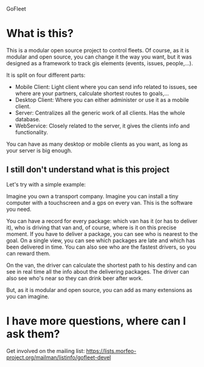 GoFleet


# What is this? 

This is a modular open source project to control fleets. Of course, as it is modular
and open source, you can change it the way you want, but it was designed as a framework
to track gis elements (events, issues, people,...). 

It is split on four different parts:
 - Mobile Client: Light client where you can send info related to issues, see where 
are your partners, calculate shortest routes to goals,...
 - Desktop Client: Where you can either administer or use it as a mobile client.
 - Server: Centralizes all the generic work of all clients. Has the whole database.
 - WebService: Closely related to the server, it gives the clients info and functionality.

You can have as many desktop or mobile clients as you want, as long as your server is big enough.

##  I still don't understand what is this project
 
Let's try with a simple example:
 
Imagine you own a transport company. Imagine you can install a tiny computer with a touchscreen and 
a gps on every van. This is the software you need.

You can have a record for every package: which van has it (or has to deliver it), who is driving that
van and, of course, where is it on this precise moment. If you have to deliver a package, you can
see who is nearest to the goal. On a single view, you can see which packages are late and which has 
been delivered in time. You can also see who are the fastest drivers, so you can reward them.

On the van, the driver can calculate the shortest path to his destiny and can see in real time 
all the info about the delivering packages. The driver can also see who's near so they can drink 
beer after work.

But, as it is modular and open source, you can add as many extensions as you can imagine. 

#  I have more questions, where can I ask them? 

Get involved on the mailing list: https://lists.morfeo-project.org/mailman/listinfo/gofleet-devel
